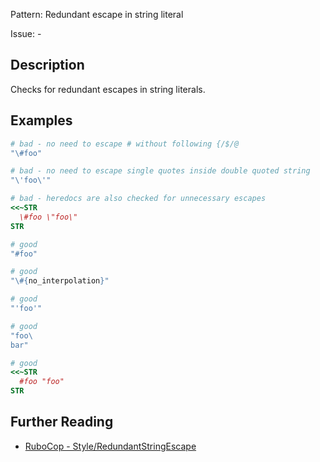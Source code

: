 Pattern: Redundant escape in string literal

Issue: -

## Description

Checks for redundant escapes in string literals.

## Examples

```ruby
# bad - no need to escape # without following {/$/@
"\#foo"

# bad - no need to escape single quotes inside double quoted string
"\'foo\'"

# bad - heredocs are also checked for unnecessary escapes
<<~STR
  \#foo \"foo\"
STR

# good
"#foo"

# good
"\#{no_interpolation}"

# good
"'foo'"

# good
"foo\
bar"

# good
<<~STR
  #foo "foo"
STR
```

## Further Reading

* [RuboCop - Style/RedundantStringEscape](https://docs.rubocop.org/rubocop/cops_style.html#styleredundantstringescape)
